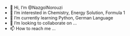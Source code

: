 - 👋 Hi, I’m @NazgolNorouzi
- 👀 I’m interested in Chemistry, Energy Solution, Formula 1 
- 🌱 I’m currently learning Python, German Language 
- 💞️ I’m looking to collaborate on ...
- 📫 How to reach me ...

<!---
NazgolNorouzi/NazgolNorouzi is a ✨ special ✨ repository because its `README.md` (this file) appears on your GitHub profile.
You can click the Preview link to take a look at your changes.
--->
